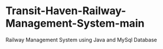 # Transit-Haven-Railway-Management-System-main
 Railway Management System using Java and MySql Database
